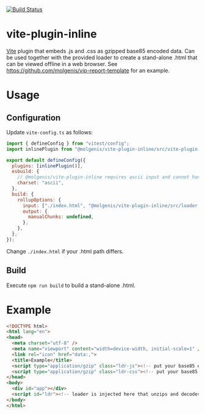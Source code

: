 [![Build Status](https://app.travis-ci.com/molgenis/vite-plugin-inline.svg?branch=main)](https://app.travis-ci.com/molgenis/vite-plugin-inline)

# vite-plugin-inline
[Vite](https://vitejs.dev/) plugin that embeds .js and .css as gzipped base85 encoded data. Can be used together with the provided loader to create a stand-alone .html that can be viewed offline in a web browser. See https://github.com/molgenis/vip-report-template for an example.

# Usage
## Configuration
Update `vite-config.ts` as follows:

```js
import { defineConfig } from "vitest/config";
import inlinePlugin from "@molgenis/vite-plugin-inline/src/vite-plugin-inline.js";

export default defineConfig({
  plugins: [inlinePlugin()],
  esbuild: {
    // @molgenis/vite-plugin-inline requires ascii input and cannot handle UTF-8 input
    charset: "ascii",
  },
  build: {
    rollupOptions: {
      input: ["./index.html", "@molgenis/vite-plugin-inline/src/loader.ts"],
      output: {
        manualChunks: undefined,
      },
    },
  },
});
```
Change `./index.html` if your .html path differs.
## Build
Execute `npm run build` to build a stand-alone .html.
# Example
```html
<!DOCTYPE html>
<html lang="en">
<head>
  <meta charset="utf-8" />
  <meta name="viewport" content="width=device-width, initial-scale=1" />
  <link rel="icon" href="data:,">
  <title>Example</title>
  <script type="application/gzip" class="ldr-js"><!-- put your base85 encoded gzipped JavaScript here --></script>
  <script type="application/gzip" class="ldr-css"><!-- put your base85 encoded CSS here --></script>
</head>
<body>
  <div id="app"></div>
  <script id="ldr"><!-- loader is injected here that unzips and decodes data --></script>
</body>
</html>
```
